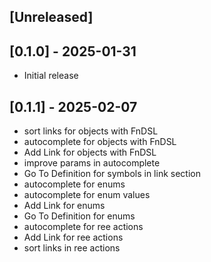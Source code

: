 ## [Unreleased]

## [0.1.0] - 2025-01-31

- Initial release

## [0.1.1] - 2025-02-07

- sort links for objects with FnDSL
- autocomplete for objects with FnDSL
- Add Link for objects with FnDSL
- improve params in autocomplete
- Go To Definition for symbols in link section
- autocomplete for enums
- autocomplete for enum values
- Add Link for enums
- Go To Definition for enums
- autocomplete for ree actions
- Add Link for ree actions
- sort links in ree actions
